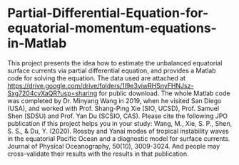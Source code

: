 # Partial-Differential-Equation-for-equatorial-momentum-equations-in-Matlab
This project presents the idea how to estimate the unbalanced equatorial surface currents via partial differential equation, and provides a Matlab code for solving the equation. The data used are attached at https://drive.google.com/drive/folders/1l9e3yiwRHSnyFHNJsz-Sxg7204cvXaQR?usp=sharing for public download.
The whole Matlab code was completed by Dr. Minyang Wang in 2019, when he visited San Diego (USA), and worked with Prof. Shang-Ping Xie (SIO, UCSD), Prof. Samuel Shen (SDSU) and Prof. Yan Du (SCSIO, CAS). 
Please cite the following JPO publication if this project helps you in your study: Wang, M., Xie, S. P., Shen, S. S., & Du, Y. (2020). Rossby and Yanai modes of tropical instability waves in the equatorial Pacific Ocean and a diagnostic model for surface currents. Journal of Physical Oceanography, 50(10), 3009-3024.
And people may cross-validate their results with the results in that publication.

